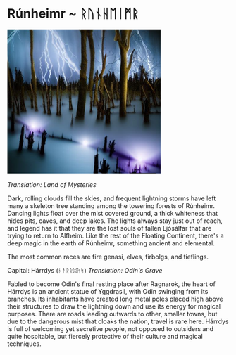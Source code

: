 # Rúnheimr ~ ᚱᚢᚾᚺᛖᛁᛗᚱ

<img src="/assets/Images/Worlds/runheimr.png"/>

*Translation: Land of Mysteries*

Dark, rolling clouds fill the skies, and frequent lightning storms have left many a skeleton tree standing among the towering forests of Rúnheimr. Dancing lights float over the mist covered ground, a thick whiteness that hides pits, caves, and deep lakes. The lights always stay just out of reach, and legend has it that they are the lost souls of fallen Ljósálfar that are trying to return to Alfheim. Like the rest of the Floating Continent, there's a deep magic in the earth of Rúnheimr, something ancient and elemental. 

The most common races are fire genasi, elves, firbolgs, and tieflings.

Capital: Hárrdys (ᚺᚨᚱᚱᛞᚤᛋ)
*Translation: Odin's Grave*

Fabled to become Odin's final resting place after Ragnarok, the heart of Hárrdys is an ancient statue of Yggdrasil, with Odin swinging from its branches. Its inhabitants have created long metal poles placed high above their structures to draw the lightning down and use its energy for magical purposes. There are roads leading outwards to other, smaller towns, but due to the dangerous mist that cloaks the nation, travel is rare here. Hárrdys is full of welcoming yet secretive people, not opposed to outsiders and quite hospitable, but fiercely protective of their culture and magical techniques. 